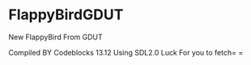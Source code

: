 FlappyBirdGDUT
==============

New FlappyBird From GDUT

Compiled BY Codeblocks 13.12
Using SDL2.0
Luck For you to fetch= =
